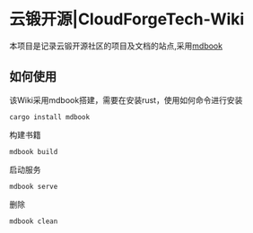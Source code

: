 # 云锻开源|CloudForgeTech-Wiki

本项目是记录云锻开源社区的项目及文档的站点,采用[mdbook](https://rust-lang.github.io/mdBook/)

## 如何使用
该Wiki采用mdbook搭建，需要在安装rust，使用如何命令进行安装
```
cargo install mdbook
``` 
构建书籍
```
mdbook build
```
启动服务
```
mdbook serve
```
删除
```
mdbook clean
```